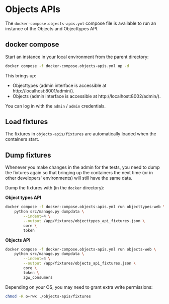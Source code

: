 # Objects APIs

The `docker-compose.objects-apis.yml` compose file is available to run an instance of the Objects
and Objecttypes API.

## docker compose

Start an instance in your local environment from the parent directory:

```bash
docker compose -f docker-compose.objects-apis.yml up -d
```

This brings up:

- Objecttypes (admin interface is accessible at http://localhost:8001/admin/).
- Objects (admin interface is accessible at http://localhost:8002/admin/).

You can log in with the `admin` / `admin` credentials.

## Load fixtures

The fixtures in `objects-apis/fixtures` are automatically loaded when the containers start.

## Dump fixtures

Whenever you make changes in the admin for the tests, you need to dump the fixtures again so that
bringing up the containers the next time (or in other developers' environments) will still have the
same data.

Dump the fixtures with (in the `docker` directory):

**Object types API**

```bash
docker compose -f docker-compose.objects-apis.yml run objecttypes-web \
    python src/manage.py dumpdata \
        --indent=4 \
        --output /app/fixtures/objecttypes_api_fixtures.json \
        core \
        token
```

**Objects API**

```bash
docker compose -f docker-compose.objects-apis.yml run objects-web \
    python src/manage.py dumpdata \
        --indent=4 \
        --output /app/fixtures/objects_api_fixtures.json \
        core \
        token \
        zgw_consumers
```

Depending on your OS, you may need to grant extra write permissions:

```bash
chmod -R o+rwx ./objects-apis/fixtures
```
